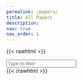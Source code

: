 ```yaml
---
permalink: /papers/
title: All Papers
description: 
nav: true
nav_order: 1
---
```


{{< rawhtml >}}
<div>
  <!-- 1) Load highlight.js CSS (pick any style you like) -->
  <!-- <link 
    rel="stylesheet"
    href="https://cdnjs.cloudflare.com/ajax/libs/highlight.js/11.7.0/styles/default.min.css"> -->
  
  <!-- 2) Load the highlight.js core library -->
  <!-- <script
    src="https://cdnjs.cloudflare.com/ajax/libs/highlight.js/11.7.0/highlight.min.js">
  </script> -->

  <!-- 3) Load the BibTeX plugin for highlight.js -->
  <!-- <script
    src="https://cdn.jsdelivr.net/gh/highlightjs/highlightjs-bibtex/dist/bibtex.min.js">
  </script> -->
  <link rel="stylesheet" href="/css/papers.css">
  <!-- 4) The search box the user can type into -->
  <input
    type="text"
    id="bibsearch"
    spellcheck="false"
    autocomplete="off"
    class="search bibsearch-form-input"
    placeholder="Type to filter"
  />

  <!-- 5) Container where your JS will inject the paper entries -->
  <div id="papers-container"></div>

  <!-- 6) Load your parsing library and search script (as modules) -->
  <script src="/js/bibtex-parse.js" type="module"></script>
  <script src="/js/bibsearch.js" type="module"></script>
</div>
{{< /rawhtml >}}

